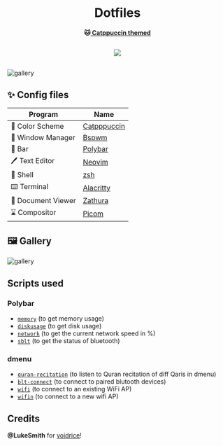 <h1 align="center">
	Dotfiles
  <br>
  </h1>
  <h4 align ="center">🐱<a href="https://www.github.com/catppuccin/catppuccin"> Catppuccin themed</a>
  <br></h4>
	<h2 align ="center"><p align="center">
    <a href="https://github.com/tsjazil/dotfiles/stargazers"><img src="https://img.shields.io/github/stars/tsjazil/dotfiles?colorA=1e1e28&colorB=c9cbff&style=for-the-badge&logo=starship"></a></p>
	
</h2>


##  
![gallery](https://raw.githubusercontent.com/tsjazil/dotfiles/main/assets/carousel.png)
## 
##
## ✨ Config files

| Program           | Name                                                                                                                         |
| ----------------- | -----------------------------------------------------------------------------------------------------------------------------|
| 🎨 Color Scheme    | [Catpppuccin](https://github.com/catppuccin)                                                                                |
| 🚀 Window Manager  | [Bspwm](https://github.com/baskerville/bspwm)                                                                               |
| 🚧 Bar             | [Polybar](https://github.com/polybar/polybar)                                                                               |
| 🖊️ Text Editor     | [Neovim](https://github.com/neovim/neovim)                                                                                  |
| 🐚 Shell           | [zsh](http://en.wikipedia.org/wiki/Z_shell)                                                                                                |
| ⌨️ Terminal        | [Alacritty](https://github.com/alacritty/alacritty)                                                                         |
| 📄 Document Viewer | [Zathura](https://github.com/pwmt/zathura)                                                                                  |
| ⌛ Compositor      | [Picom](https://aur.archlinux.org/packages/picom-rounded-corners)                                                           |

## 🖼️ Gallery

![gallery](https://raw.githubusercontent.com/tsjazil/dotfiles/main/assets/unix1.jpg)

## Scripts used

### Polybar

  - [`memory`](https://github.com/tsjazil/dotfiles/blob/main/.config/polybar/scripts/memory) (to get memory usage)
  - [`diskusage`](https://github.com/tsjazil/dotfiles/blob/main/.config/polybar/scripts/diskusage) (to get disk usage)
  - [`network`](https://github.com/tsjazil/dotfiles/blob/main/.config/polybar/scripts/network) (to get the current network speed in %)
  - [`sblt`](https://github.com/tsjazil/dotfiles/blob/main/.config/polybar/scripts/sblt) (to get the status of bluetooth)
 
### dmenu

  - [`quran-recitation`](https://github.com/tsjazil/dotfiles/blob/main/.local/bin/dmenu/audio) (to listen to Quran recitation of diff Qaris in dmenu)
  - [`blt-connect`](https://github.com/tsjazil/dotfiles/blob/main/.local/bin/dmenu/blt-connect) (to connect to paired blutooth devices)
  - [`wifi`](https://github.com/tsjazil/dotfiles/blob/main/.local/bin/dmenu/wifi) (to connect to an existing WiFi AP)
  - [`wifin`](https://github.com/tsjazil/dotfiles/blob/main/.local/bin/dmenu/wifin) (to connect to a new wifi AP)

## Credits

**@LukeSmith** for [voidrice](https://www.github.com/Lukesmithxyz/voidrice)!